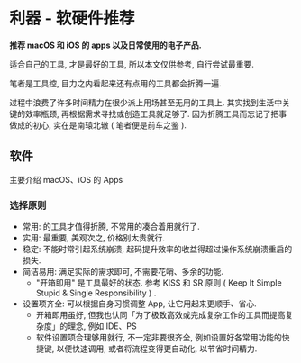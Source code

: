 # 利器 - 软硬件推荐

**推荐 macOS 和 iOS 的 apps 以及日常使用的电子产品.**

适合自己的工具, 才是最好的工具, 所以本文仅供参考, 自行尝试最重要.

笔者是工具控, 目力之内看起来还有点用的工具都会折腾一遍.

过程中浪费了许多时间精力在很少派上用场甚至无用的工具上.
其实找到生活中关键的效率瓶颈, 再根据需求寻找或创造工具就足够了.
因为折腾工具而忘记了把事做成的初心, 实在是南辕北辙 ( 笔者便是前车之鉴 ).

## 软件

主要介绍 macOS、iOS 的 Apps

### 选择原则

- 常用: 的工具才值得折腾, 不常用的凑合着用就行了.
- 实用: 最重要, 美观次之, 价格别太贵就行.
- 稳定: 不能时常引起系统崩溃, 起码提升效率的收益得超过操作系统崩溃重启的损失.
- 简洁易用: 满足实际的需求即可, 不需要花哨、多余的功能.
    -   "开箱即用" 是工具最好的状态.
        参考 KISS 和 SR 原则 ( Keep It Simple Stupid & Single Responsibility ) .
- 设置项齐全: 可以根据自身习惯调整 App, 让它用起来更顺手、省心.
    - 开箱即用虽好, 但我也认同「为了极致高效或完成复杂工作的工具而提高复杂度」的理念, 例如 IDE、PS
    - 软件设置项合理够用就行, 不一定非要很齐全, 例如设置好各常用功能的快捷键, 以便快速调用, 或者将流程变得更自动化, 以节省时间精力.
